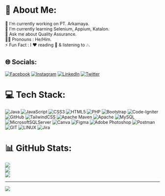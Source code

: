 # 💫 About Me:
🔭 I'm currently working on PT. Arkamaya.<br>🌱 I'm currently learning Selenium, Appium, Katalon.<br>💬 Ask me about Quality Assurance.<br>👨🏻 Pronouns : He/Him.<br>⚡ Fun Fact : I ❤️ reading 📖 & listening to 🎶.


## 🌐 Socials:
[![Facebook](https://img.shields.io/badge/Facebook-%231877F2.svg?logo=Facebook&logoColor=white)](https://facebook.com/firagapratama) [![Instagram](https://img.shields.io/badge/Instagram-%23E4405F.svg?logo=Instagram&logoColor=white)](https://instagram.com/firagapratama) [![LinkedIn](https://img.shields.io/badge/LinkedIn-%230077B5.svg?logo=linkedin&logoColor=white)](https://linkedin.com/in/firaga.pratama) [![Twitter](https://img.shields.io/badge/Twitter-%231DA1F2.svg?logo=Twitter&logoColor=white)](https://twitter.com/firagapratama) 

# 💻 Tech Stack:
![Java](https://img.shields.io/badge/java-%23ED8B00.svg?style=for-the-badge&logo=java&logoColor=white) ![JavaScript](https://img.shields.io/badge/javascript-%23323330.svg?style=for-the-badge&logo=javascript&logoColor=%23F7DF1E) ![CSS3](https://img.shields.io/badge/css3-%231572B6.svg?style=for-the-badge&logo=css3&logoColor=white) ![HTML5](https://img.shields.io/badge/html5-%23E34F26.svg?style=for-the-badge&logo=html5&logoColor=white) ![PHP](https://img.shields.io/badge/php-%23777BB4.svg?style=for-the-badge&logo=php&logoColor=white) ![Bootstrap](https://img.shields.io/badge/bootstrap-%23563D7C.svg?style=for-the-badge&logo=bootstrap&logoColor=white) ![Code-Igniter](https://img.shields.io/badge/CodeIgniter-%23EF4223.svg?style=for-the-badge&logo=codeIgniter&logoColor=white) ![GitHub](https://img.shields.io/badge/GitHub-%23121011.svg?style=for-the-badge&logo=github&logoColor=white) ![TailwindCSS](https://img.shields.io/badge/tailwindcss-%2338B2AC.svg?style=for-the-badge&logo=tailwind-css&logoColor=white) ![Apache Maven](https://img.shields.io/badge/Apache%20Maven-C71A36?style=for-the-badge&logo=Apache%20Maven&logoColor=white) ![Apache](https://img.shields.io/badge/apache-%23D42029.svg?style=for-the-badge&logo=apache&logoColor=white) ![MySQL](https://img.shields.io/badge/mysql-%2300f.svg?style=for-the-badge&logo=mysql&logoColor=white) ![MicrosoftSQLServer](https://img.shields.io/badge/Microsoft%20SQL%20Sever-CC2927?style=for-the-badge&logo=microsoft%20sql%20server&logoColor=white) ![Canva](https://img.shields.io/badge/Canva-%2300C4CC.svg?style=for-the-badge&logo=Canva&logoColor=white) 	![Figma](https://img.shields.io/badge/figma-%23F24E1E.svg?style=for-the-badge&logo=figma&logoColor=white) ![Adobe Photoshop](https://img.shields.io/badge/adobephotoshop-%2331A8FF.svg?style=for-the-badge&logo=adobephotoshop&logoColor=white) ![Postman](https://img.shields.io/badge/Postman-FF6C37?style=for-the-badge&logo=postman&logoColor=white) ![GIT](https://img.shields.io/badge/Git-fc6d26?style=for-the-badge&logo=git&logoColor=white) ![LINUX](https://img.shields.io/badge/Linux-FCC624?style=for-the-badge&logo=linux&logoColor=black) ![Jira](https://img.shields.io/badge/jira-%230A0FFF.svg?style=for-the-badge&logo=jira&logoColor=white)
# 📊 GitHub Stats:
![](https://github-readme-stats.vercel.app/api?username=firagapratama&theme=dark&hide_border=false&include_all_commits=false&count_private=false)<br/>
![](https://github-readme-streak-stats.herokuapp.com/?user=firagapratama&theme=dark&hide_border=false)<br/>
![](https://github-readme-stats.vercel.app/api/top-langs/?username=firagapratama&theme=dark&hide_border=false&include_all_commits=false&count_private=false&layout=compact)

---
[![](https://visitcount.itsvg.in/api?id=firagapratama&icon=0&color=0)](https://visitcount.itsvg.in)
